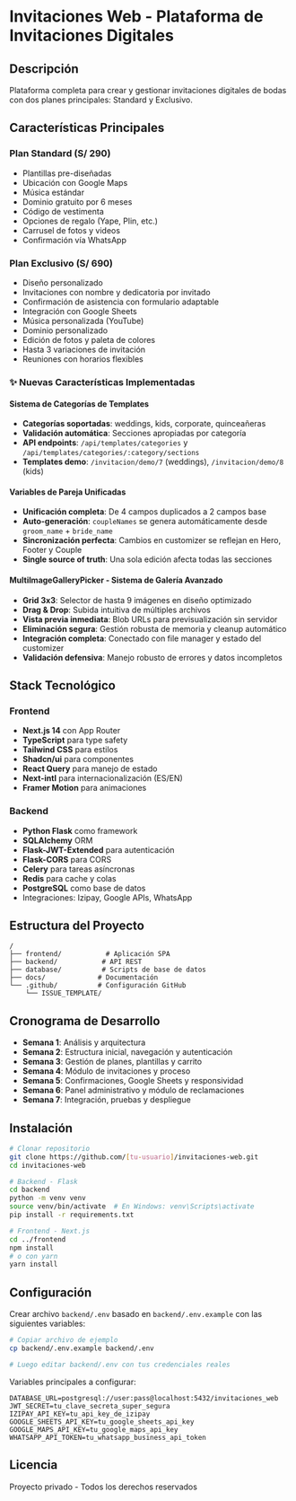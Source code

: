 # Invitaciones Web - Plataforma de Invitaciones Digitales

## Descripción
Plataforma completa para crear y gestionar invitaciones digitales de bodas con dos planes principales: Standard y Exclusivo.

## Características Principales

### Plan Standard (S/ 290)
- Plantillas pre-diseñadas
- Ubicación con Google Maps
- Música estándar
- Dominio gratuito por 6 meses
- Código de vestimenta
- Opciones de regalo (Yape, Plin, etc.)
- Carrusel de fotos y videos
- Confirmación vía WhatsApp

### Plan Exclusivo (S/ 690)
- Diseño personalizado
- Invitaciones con nombre y dedicatoria por invitado
- Confirmación de asistencia con formulario adaptable
- Integración con Google Sheets
- Música personalizada (YouTube)
- Dominio personalizado
- Edición de fotos y paleta de colores
- Hasta 3 variaciones de invitación
- Reuniones con horarios flexibles

### ✨ Nuevas Características Implementadas

#### Sistema de Categorías de Templates
- **Categorías soportadas**: weddings, kids, corporate, quinceañeras
- **Validación automática**: Secciones apropiadas por categoría
- **API endpoints**: `/api/templates/categories` y `/api/templates/categories/:category/sections`
- **Templates demo**: `/invitacion/demo/7` (weddings), `/invitacion/demo/8` (kids)

#### Variables de Pareja Unificadas
- **Unificación completa**: De 4 campos duplicados a 2 campos base
- **Auto-generación**: `coupleNames` se genera automáticamente desde `groom_name` + `bride_name`
- **Sincronización perfecta**: Cambios en customizer se reflejan en Hero, Footer y Couple
- **Single source of truth**: Una sola edición afecta todas las secciones

#### MultiImageGalleryPicker - Sistema de Galería Avanzado
- **Grid 3x3**: Selector de hasta 9 imágenes en diseño optimizado
- **Drag & Drop**: Subida intuitiva de múltiples archivos
- **Vista previa inmediata**: Blob URLs para previsualización sin servidor
- **Eliminación segura**: Gestión robusta de memoria y cleanup automático
- **Integración completa**: Conectado con file manager y estado del customizer
- **Validación defensiva**: Manejo robusto de errores y datos incompletos

## Stack Tecnológico

### Frontend
- **Next.js 14** con App Router
- **TypeScript** para type safety
- **Tailwind CSS** para estilos
- **Shadcn/ui** para componentes
- **React Query** para manejo de estado
- **Next-intl** para internacionalización (ES/EN)
- **Framer Motion** para animaciones

### Backend
- **Python Flask** como framework
- **SQLAlchemy** ORM
- **Flask-JWT-Extended** para autenticación
- **Flask-CORS** para CORS
- **Celery** para tareas asíncronas
- **Redis** para cache y colas
- **PostgreSQL** como base de datos
- Integraciones: Izipay, Google APIs, WhatsApp

## Estructura del Proyecto

```
/
├── frontend/           # Aplicación SPA
├── backend/           # API REST
├── database/          # Scripts de base de datos
├── docs/             # Documentación
└── .github/          # Configuración GitHub
    └── ISSUE_TEMPLATE/
```

## Cronograma de Desarrollo

- **Semana 1**: Análisis y arquitectura
- **Semana 2**: Estructura inicial, navegación y autenticación
- **Semana 3**: Gestión de planes, plantillas y carrito
- **Semana 4**: Módulo de invitaciones y proceso
- **Semana 5**: Confirmaciones, Google Sheets y responsividad
- **Semana 6**: Panel administrativo y módulo de reclamaciones
- **Semana 7**: Integración, pruebas y despliegue

## Instalación

```bash
# Clonar repositorio
git clone https://github.com/[tu-usuario]/invitaciones-web.git
cd invitaciones-web

# Backend - Flask
cd backend
python -m venv venv
source venv/bin/activate  # En Windows: venv\Scripts\activate
pip install -r requirements.txt

# Frontend - Next.js
cd ../frontend
npm install
# o con yarn
yarn install
```

## Configuración

Crear archivo `backend/.env` basado en `backend/.env.example` con las siguientes variables:

```bash
# Copiar archivo de ejemplo
cp backend/.env.example backend/.env

# Luego editar backend/.env con tus credenciales reales
```

Variables principales a configurar:
```
DATABASE_URL=postgresql://user:pass@localhost:5432/invitaciones_web
JWT_SECRET=tu_clave_secreta_super_segura
IZIPAY_API_KEY=tu_api_key_de_izipay
GOOGLE_SHEETS_API_KEY=tu_google_sheets_api_key
GOOGLE_MAPS_API_KEY=tu_google_maps_api_key
WHATSAPP_API_TOKEN=tu_whatsapp_business_api_token
```

## Licencia

Proyecto privado - Todos los derechos reservados